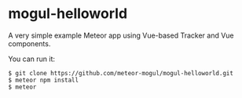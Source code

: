 # mogul-helloworld

A very simple example Meteor app using Vue-based Tracker and Vue components.

You can run it:

```
$ git clone https://github.com/meteor-mogul/mogul-helloworld.git
$ meteor npm install
$ meteor
```
